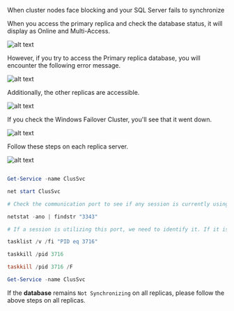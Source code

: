 When cluster nodes face blocking and your SQL Server fails to synchronize

When you access the primary replica and check the database status, it will display as Online and Multi-Access.

![alt text](https://github.com/MohamedAbdelhalem/dbatools/blob/main/Features_and_Administration/RES/media/block_cluster_communication_1.png)


However, if you try to access the Primary replica database, you will encounter the following error message.

![alt text](https://github.com/MohamedAbdelhalem/dbatools/blob/main/Features_and_Administration/RES/media/block_cluster_communication_2.png)

Additionally, the other replicas are accessible.

![alt text](https://github.com/MohamedAbdelhalem/dbatools/blob/main/Features_and_Administration/RES/media/block_cluster_communication_3.png)

If you check the Windows Failover Cluster, you'll see that it went down.

![alt text](https://github.com/MohamedAbdelhalem/dbatools/blob/main/Features_and_Administration/RES/media/block_cluster_communication_4.png)

Follow these steps on each replica server.

![alt text](https://github.com/MohamedAbdelhalem/dbatools/blob/main/Features_and_Administration/RES/media/block_cluster_communication_5.png)

```powershell

Get-Service -name ClusSvc

net start ClusSvc

# Check the communication port to see if any session is currently using it.

netstat -ano | findstr "3343"

# If a session is utilizing this port, we need to identify it. If it is not related to the cluster, we should terminate it.

tasklist /v /fi "PID eq 3716"

taskkill /pid 3716

taskkill /pid 3716 /F

Get-Service -name ClusSvc
```

If the **database** remains `Not Synchronizing` on all replicas, please follow the above steps on all replicas.



